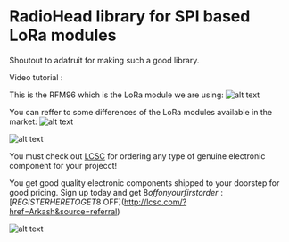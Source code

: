 # RadioHead library for SPI based LoRa modules

Shoutout to adafruit for making such a good library.

Video tutorial : 

This is the RFM96 which is the LoRa module we are using:
![alt text](https://github.com/akarsh98/RadioHead/blob/master/SCREENSHOTS/lorawan_hoperf_rfm95_top.jpg?raw=true)

You can reffer to some differences of the LoRa modules available in the market:
![alt text](https://github.com/akarsh98/RadioHead/blob/master/SCREENSHOTS/LCSC%20SHOW/4.JPG?raw=true)

![alt text](https://github.com/akarsh98/RadioHead/blob/master/SCREENSHOTS/rfm%20models.JPG?raw=true)

You must check out [LCSC](http://lcsc.com/?href=Arkash&source=referral) for ordering any type of genuine electronic component for your projecct! 

You get good quality electronic components shipped to your doorstep for good pricing.
Sign up today and get $8 off on your first order: [REGISTER HERE TO GET 8$ OFF](http://lcsc.com/?href=Arkash&source=referral)

![alt text](https://github.com/akarsh98/RadioHead/blob/master/SCREENSHOTS/RFM98.JPG?raw=true)
